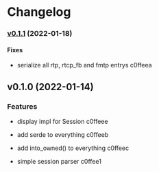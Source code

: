 # Changelog

### [v0.1.1](https://github.com/hoodie/sdp-nom/compare/v0.1.0...v0.1.1) (2022-01-18)


#### Fixes

* serialize all rtp, rtcp_fb and fmtp entrys
 c0ffeea


## v0.1.0 (2022-01-14)


### Features

* display impl for Session
 c0ffeee

* add serde to everything
 c0ffeeb

* add into_owned() to everything
 c0ffeec

* simple session parser
 c0ffee1

